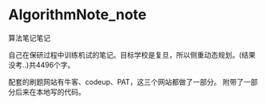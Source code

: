 # AlgorithmNote_note
算法笔记笔记

自己在保研过程中训练机试的笔记。目标学校是复旦，所以侧重动态规划。(结果没考..)共4496个字。  
  
配套的刷题网站有牛客、codeup、PAT，这三个网站都做了一部分。
附带了一部分后来在本地写的代码。
